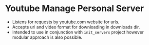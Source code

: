 # Youtube Manage Personal Server

- Listens for requests by youtube.com website for urls.
- Accepts url and video format for downloading in downloads dir.
- Intended to use in conjunction with `init_servers` project however modular approach is also possible.
